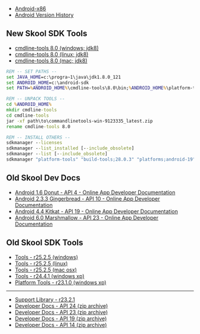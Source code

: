 * [Android-x86](https://www.android-x86.org/)
* [Android Version History](https://en.wikipedia.org/wiki/Android_version_history)


New Skool SDK Tools
-------------------
* [cmdline-tools 8.0 (windows; jdk8)](https://dl.google.com/android/repository/commandlinetools-win-9123335_latest.zip)
* [cmdline-tools 8.0 (linux; jdk8)](https://dl.google.com/android/repository/commandlinetools-linux-9123335_latest.zip)
* [cmdline-tools 8.0 (mac; jdk8)](https://dl.google.com/android/repository/commandlinetools-mac-9123335_latest.zip)

```cmd
REM -- SET PATHS --
set JAVA_HOME=c:\progra~1\java\jdk1.8.0_121
set ANDROID_HOME=c:\android-sdk
set PATH=%ANDROID_HOME%\cmdline-tools\8.0\bin;%ANDROID_HOME%\platform-tools;%JAVA_HOME%\bin;%PATH%;%ANDROID_HOME%\build-tools\28.0.3;%ANDROID_HOME%\tools;%ANDROID_HOME%\tools\bin

REM -- UNPACK TOOLS --
cd %ANDROID_HOME%
mkdir cmdline-tools
cd cmdline-tools
jar -xf path\to\commandlinetools-win-9123335_latest.zip
rename cmdline-tools 8.0

REM -- INSTALL OTHERS --
sdkmanager --licenses
sdkmanager --list_installed [--include_obsolete]
sdkmanager --list [--include_obsolete]
sdkmanager "platform-tools" "build-tools;28.0.3" "platforms;android-19" "platforms;android-14" "platforms;android-10"
```


Old Skool Dev Docs
------------------

* [Android 1.6 Donut - API 4 - Online App Developer Documentation](https://minimum-viable-product.github.io/donut-docs/index.html)
* [Android 2.3.3 Gingerbread - API 10 - Online App Developer Documentation](http://web.archive.org/web/20110221191816/http://developer.android.com/guide/index.html)
* [Android 4.4 Kitkat - API 19 - Online App Developer Documentation](https://minimum-viable-product.github.io/kitkat-docs/training/index.html)
* [Android 6.0 Marshmallow - API 23 - Online App Developer Documentation](https://minimum-viable-product.github.io/marshmallow-docs/training/index.html)


Old Skool SDK Tools
-------------------

* [Tools - r25.2.5 (windows)](https://dl.google.com/android/repository/tools_r25.2.5-windows.zip)
* [Tools - r25.2.5 (linux)](https://dl.google.com/android/repository/tools_r25.2.5-linux.zip)
* [Tools - r25.2.5 (mac osx)](https://dl.google.com/android/repository/tools_r25.2.5-macosx.zip)
* [Tools - r24.4.1 (windows xp)](https://dl.google.com/android/repository/tools_r24.4.1-windows.zip)
* [Platform Tools - r23.1.0 (windows xp)](https://dl.google.com/android/repository/platform-tools_r23.1.0-windows.zip)

---

* [Support Library - r23.2.1](https://dl.google.com/android/repository/support_r23.2.1.zip)
* [Developer Docs - API 24 (zip archive)](https://dl.google.com/android/repository/docs-24_r01.zip)
* [Developer Docs - API 23 (zip archive)](https://dl.google.com/android/repository/docs-23_r01.zip)
* [Developer Docs - API 19 (zip archive)](https://dl.google.com/android/repository/docs-19_r02.zip)
* [Developer Docs - API 14 (zip archive)](https://dl.google.com/android/repository/docs-14_r01.zip)
